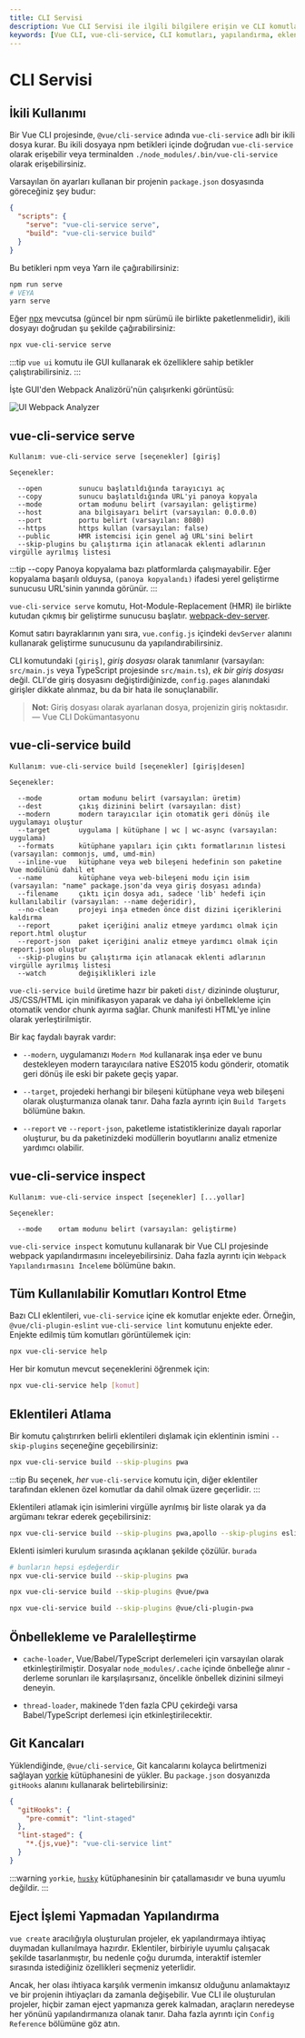 ```yaml
---
title: CLI Servisi
description: Vue CLI Servisi ile ilgili bilgilere erişin ve CLI komutlarını nasıl kullanacağınızı öğrenin. Bu kılavuz, mevcut komutların açıklamaları, eklentiler ve yapılandırma ayarlarını içerir.
keywords: [Vue CLI, vue-cli-service, CLI komutları, yapılandırma, eklentiler]
---
```


# CLI Servisi

## İkili Kullanımı

Bir Vue CLI projesinde, `@vue/cli-service` adında `vue-cli-service` adlı bir ikili dosya kurar. Bu ikili dosyaya npm betikleri içinde doğrudan `vue-cli-service` olarak erişebilir veya terminalden `./node_modules/.bin/vue-cli-service` olarak erişebilirsiniz.

Varsayılan ön ayarları kullanan bir projenin `package.json` dosyasında göreceğiniz şey budur:

```json
{
  "scripts": {
    "serve": "vue-cli-service serve",
    "build": "vue-cli-service build"
  }
}
```

Bu betikleri npm veya Yarn ile çağırabilirsiniz:

```bash
npm run serve
# VEYA
yarn serve
```

Eğer [npx](https://github.com/npm/npx) mevcutsa (güncel bir npm sürümü ile birlikte paketlenmelidir), ikili dosyayı doğrudan şu şekilde çağırabilirsiniz:

```bash
npx vue-cli-service serve
```

:::tip
`vue ui` komutu ile GUI kullanarak ek özelliklere sahip betikler çalıştırabilirsiniz.
:::

İşte GUI'den Webpack Analizörü'nün çalışırkenki görüntüsü:

![UI Webpack Analyzer](../../images/cikti/vue-cli/public/ui-analyzer.png)

## vue-cli-service serve

```
Kullanım: vue-cli-service serve [seçenekler] [giriş]

Seçenekler:

  --open         sunucu başlatıldığında tarayıcıyı aç
  --copy         sunucu başlatıldığında URL'yi panoya kopyala
  --mode         ortam modunu belirt (varsayılan: geliştirme)
  --host         ana bilgisayarı belirt (varsayılan: 0.0.0.0)
  --port         portu belirt (varsayılan: 8080)
  --https        https kullan (varsayılan: false)
  --public       HMR istemcisi için genel ağ URL'sini belirt
  --skip-plugins bu çalıştırma için atlanacak eklenti adlarının virgülle ayrılmış listesi
```

:::tip --copy
Panoya kopyalama bazı platformlarda çalışmayabilir. 
Eğer kopyalama başarılı olduysa, `(panoya kopyalandı)` ifadesi yerel geliştirme sunucusu URL'sinin yanında görünür.
:::

`vue-cli-service serve` komutu, Hot-Module-Replacement (HMR) ile birlikte kutudan çıkmış bir geliştirme sunucusu başlatır. [webpack-dev-server](https://github.com/webpack/webpack-dev-server).

Komut satırı bayraklarının yanı sıra, `vue.config.js` içindeki `devServer` alanını kullanarak geliştirme sunucusunu da yapılandırabilirsiniz.

CLI komutundaki `[giriş]`, *giriş dosyası* olarak tanımlanır (varsayılan: `src/main.js` veya TypeScript projesinde `src/main.ts`), *ek bir giriş dosyası* değil. CLI'de giriş dosyasını değiştirdiğinizde, `config.pages` alanındaki girişler dikkate alınmaz, bu da bir hata ile sonuçlanabilir.

> **Not:** Giriş dosyası olarak ayarlanan dosya, projenizin giriş noktasıdır. — Vue CLI Dokümantasyonu

## vue-cli-service build

```
Kullanım: vue-cli-service build [seçenekler] [giriş|desen]

Seçenekler:

  --mode         ortam modunu belirt (varsayılan: üretim)
  --dest         çıkış dizinini belirt (varsayılan: dist)
  --modern       modern tarayıcılar için otomatik geri dönüş ile uygulamayı oluştur
  --target       uygulama | kütüphane | wc | wc-async (varsayılan: uygulama)
  --formats      kütüphane yapıları için çıktı formatlarının listesi (varsayılan: commonjs, umd, umd-min)
  --inline-vue   kütüphane veya web bileşeni hedefinin son paketine Vue modülünü dahil et
  --name         kütüphane veya web-bileşeni modu için isim (varsayılan: "name" package.json'da veya giriş dosyası adında)
  --filename     çıktı için dosya adı, sadece 'lib' hedefi için kullanılabilir (varsayılan: --name değeridir),
  --no-clean     projeyi inşa etmeden önce dist dizini içeriklerini kaldırma
  --report       paket içeriğini analiz etmeye yardımcı olmak için report.html oluştur
  --report-json  paket içeriğini analiz etmeye yardımcı olmak için report.json oluştur
  --skip-plugins bu çalıştırma için atlanacak eklenti adlarının virgülle ayrılmış listesi
  --watch        değişiklikleri izle
```

`vue-cli-service build` üretime hazır bir paketi `dist/` dizininde oluşturur, JS/CSS/HTML için minifikasyon yaparak ve daha iyi önbellekleme için otomatik vendor chunk ayırma sağlar. Chunk manifesti HTML'ye inline olarak yerleştirilmiştir.

Bir kaç faydalı bayrak vardır:

- `--modern`, uygulamanızı `Modern Mod` kullanarak inşa eder ve bunu destekleyen modern tarayıcılara native ES2015 kodu gönderir, otomatik geri dönüş ile eski bir pakete geçiş yapar.

- `--target`, projedeki herhangi bir bileşeni kütüphane veya web bileşeni olarak oluşturmanıza olanak tanır. Daha fazla ayrıntı için `Build Targets` bölümüne bakın.

- `--report` ve `--report-json`, paketleme istatistiklerinize dayalı raporlar oluşturur, bu da paketinizdeki modüllerin boyutlarını analiz etmenize yardımcı olabilir.

## vue-cli-service inspect

```
Kullanım: vue-cli-service inspect [seçenekler] [...yollar]

Seçenekler:

  --mode    ortam modunu belirt (varsayılan: geliştirme)
```

`vue-cli-service inspect` komutunu kullanarak bir Vue CLI projesinde webpack yapılandırmasını inceleyebilirsiniz. Daha fazla ayrıntı için `Webpack Yapılandırmasını İnceleme` bölümüne bakın.

## Tüm Kullanılabilir Komutları Kontrol Etme

Bazı CLI eklentileri, `vue-cli-service` içine ek komutlar enjekte eder. Örneğin, `@vue/cli-plugin-eslint` `vue-cli-service lint` komutunu enjekte eder. Enjekte edilmiş tüm komutları görüntülemek için:

```bash
npx vue-cli-service help
```

Her bir komutun mevcut seçeneklerini öğrenmek için:

```bash
npx vue-cli-service help [komut]
```

## Eklentileri Atlama

Bir komutu çalıştırırken belirli eklentileri dışlamak için eklentinin ismini `--skip-plugins` seçeneğine geçebilirsiniz:

```bash
npx vue-cli-service build --skip-plugins pwa
```

:::tip
Bu seçenek, _her_ `vue-cli-service` komutu için, diğer eklentiler tarafından eklenen özel komutlar da dahil olmak üzere geçerlidir.
:::

Eklentileri atlamak için isimlerini virgülle ayrılmış bir liste olarak ya da argümanı tekrar ederek geçebilirsiniz:

```bash
npx vue-cli-service build --skip-plugins pwa,apollo --skip-plugins eslint
```

Eklenti isimleri kurulum sırasında açıklanan şekilde çözülür. `burada`

```bash
# bunların hepsi eşdeğerdir
npx vue-cli-service build --skip-plugins pwa

npx vue-cli-service build --skip-plugins @vue/pwa

npx vue-cli-service build --skip-plugins @vue/cli-plugin-pwa
```

## Önbellekleme ve Paralelleştirme

- `cache-loader`, Vue/Babel/TypeScript derlemeleri için varsayılan olarak etkinleştirilmiştir. Dosyalar `node_modules/.cache` içinde önbelleğe alınır - derleme sorunları ile karşılaşırsanız, öncelikle önbellek dizinini silmeyi deneyin.

- `thread-loader`, makinede 1'den fazla CPU çekirdeği varsa Babel/TypeScript derlemesi için etkinleştirilecektir.

## Git Kancaları

Yüklendiğinde, `@vue/cli-service`, Git kancalarını kolayca belirtmenizi sağlayan [yorkie](https://github.com/yyx990803/yorkie) kütüphanesini de yükler. Bu `package.json` dosyanızda `gitHooks` alanını kullanarak belirtebilirsiniz:

```json
{
  "gitHooks": {
    "pre-commit": "lint-staged"
  },
  "lint-staged": {
    "*.{js,vue}": "vue-cli-service lint"
  }
}
```

:::warning
`yorkie`, [`husky`](https://github.com/typicode/husky) kütüphanesinin bir çatallamasıdır ve buna uyumlu değildir.
:::

## Eject İşlemi Yapmadan Yapılandırma

`vue create` aracılığıyla oluşturulan projeler, ek yapılandırmaya ihtiyaç duymadan kullanılmaya hazırdır. Eklentiler, birbiriyle uyumlu çalışacak şekilde tasarlanmıştır, bu nedenle çoğu durumda, interaktif istemler sırasında istediğiniz özellikleri seçmeniz yeterlidir.

Ancak, her olası ihtiyaca karşılık vermenin imkansız olduğunu anlamaktayız ve bir projenin ihtiyaçları da zamanla değişebilir. Vue CLI ile oluşturulan projeler, hiçbir zaman eject yapmanıza gerek kalmadan, araçların neredeyse her yönünü yapılandırmanıza olanak tanır. Daha fazla ayrıntı için `Config Reference` bölümüne göz atın.